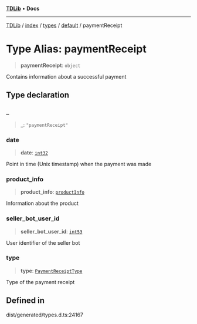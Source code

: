 [**TDLib**](../../../../../../README.md) • **Docs**

***

[TDLib](../../../../../../modules.md) / [index](../../../../../README.md) / [types](../../../README.md) / [default](../README.md) / paymentReceipt

# Type Alias: paymentReceipt

> **paymentReceipt**: `object`

Contains information about a successful payment

## Type declaration

### \_

> **\_**: `"paymentReceipt"`

### date

> **date**: [`int32`](int32.md)

Point in time (Unix timestamp) when the payment was made

### product\_info

> **product\_info**: [`productInfo`](productInfo.md)

Information about the product

### seller\_bot\_user\_id

> **seller\_bot\_user\_id**: [`int53`](int53.md)

User identifier of the seller bot

### type

> **type**: [`PaymentReceiptType`](PaymentReceiptType.md)

Type of the payment receipt

## Defined in

dist/generated/types.d.ts:24167
